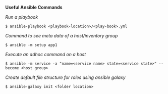 
**Useful Ansible Commands**

*Run a playbook*

`$ ansible-playbook <playbook-location>/<play-book>.yml `

*Command to see meta data of a host/inventory group*

`$ ansible -m setup app1`

*Execute an adhoc command on a host*

`$ ansible -m service -a "name=<service name> state=<service state>" --become <host group>`

*Create default file structure for roles using ansible galaxy*

`$ ansible-galaxy init <folder location>`
